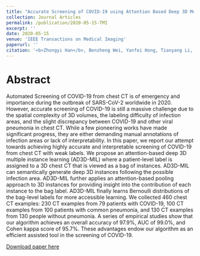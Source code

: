 ```yaml
---
title: "Accurate Screening of COVID-19 using Attention Based Deep 3D Multiple Instance Learning"
collection: Journal Articles
permalink: /publication/2020-05-15-TMI
excerpt: ''
date: 2020-05-15
venue: 'IEEE Transactions on Medical Imaging'
paperurl: ''
citation: '<b>Zhongyi Han</b>, Benzheng Wei, Yanfei Hong, Tianyang Li, Jinyu Cong, Xue Zhu, Haifeng Wei, Wei Zhang, &quot; Accurate Screening of COVID-19 using Attention Based Deep 3D Multiple Instance Learning&quot;. <i>IEEE Transactions on Medical Imaging</i>. doi: 10.1109/TMI.2020.2996256.'
---
```

Abstract
===
Automated Screening of COVID-19 from chest CT is of emergency and importance during the outbreak of SARS-CoV-2 worldwide in 2020. However, accurate screening of COVID-19 is still a massive challenge due to the spatial complexity of 3D volumes, the labeling difficulty of infection areas, and the slight discrepancy between COVID-19 and other viral pneumonia in chest CT. While a few pioneering works have made significant progress, they are either demanding manual annotations of infection areas or lack of interpretability. In this paper, we report our attempt towards achieving highly accurate and interpretable screening of COVID-19 from chest CT with weak labels. We propose an attention-based deep 3D multiple instance learning (AD3D-MIL) where a patient-level label is assigned to a 3D chest CT that is viewed as a bag of instances. AD3D-MIL can semantically generate deep 3D instances following the possible infection area. AD3D-MIL further applies an attention-based pooling approach to 3D instances for providing insight into the contribution of each instance to the bag label. AD3D-MIL finally learns Bernoulli distributions of the bag-level labels for more accessible learning. We collected 460 chest CT examples: 230 CT examples from 79 patients with COVID-19, 100 CT examples from 100 patients with common pneumonia, and 130 CT examples from 130 people without pneumonia. A series of empirical studies show that our algorithm achieves an overall accuracy of 97.9%, AUC of 99.0%, and Cohen kappa score of 95.7%. These advantages endow our algorithm as an efficient assisted tool in the screening of COVID-19.

[Download paper here](https://ieeexplore.ieee.org/abstract/document/9098062)
